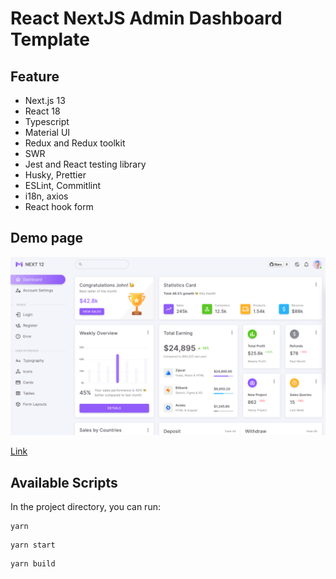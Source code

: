 # React NextJS Admin Dashboard Template

## Feature
- Next.js 13
- React 18
- Typescript
- Material UI
- Redux and Redux toolkit
- SWR
- Jest and React testing library
- Husky, Prettier
- ESLint, Commitlint
- i18n, axios
- React hook form

## Demo page
![alt text](./.docs/demo.png "Demo")

[Link](https://next-js-template-cyan.vercel.app/)


## Available Scripts

In the project directory, you can run:

```
yarn
```

```
yarn start
```

```
yarn build
```

